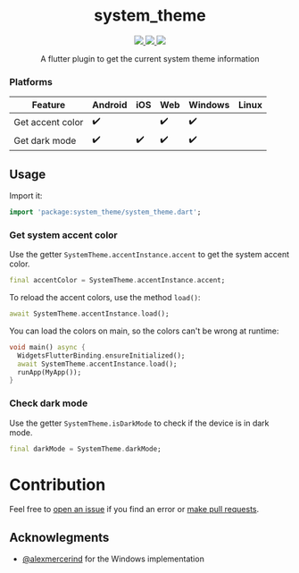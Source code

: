 <div>
  <h1 align="center">system_theme</h1>
  <p align="center" >
    <a title="Discord" href="https://discord.gg/674gpDQUVq">
      <img src="https://img.shields.io/discord/809528329337962516?label=discord&logo=discord" />
    </a>
    <a title="Pub" href="https://pub.dartlang.org/packages/system_theme" >
      <img src="https://img.shields.io/pub/v/system_theme.svg?style=popout&include_prereleases" />
    </a>
    <a title="Github License">
      <img src="https://img.shields.io/github/license/bdlukaa/system_theme" />
    </a>
  </p>
  <p align="center">
  A flutter plugin to get the current system theme information
  </p>
</div>

### Platforms

| Feature          | Android | iOS | Web | Windows | Linux |
| ---------------- | ------- | --- | --- | ------- | ----- |
| Get accent color | ✔️      |     | ✔️  | ✔️      |       |
| Get dark mode    | ✔️      | ✔️  | ✔️  | ✔️      |       |

## Usage

Import it:

```dart
import 'package:system_theme/system_theme.dart';
```

### Get system accent color

Use the getter `SystemTheme.accentInstance.accent` to get the system accent color.

```dart
final accentColor = SystemTheme.accentInstance.accent;
```

To reload the accent colors, use the method `load()`:

```dart
await SystemTheme.accentInstance.load();
```

You can load the colors on main, so the colors can't be wrong at runtime:

```dart
void main() async {
  WidgetsFlutterBinding.ensureInitialized();
  await SystemTheme.accentInstance.load();
  runApp(MyApp());
}
```

### Check dark mode

Use the getter `SystemTheme.isDarkMode` to check if the device is in dark mode.

```dart
final darkMode = SystemTheme.darkMode;
```

# Contribution

Feel free to [open an issue](https://github.com/bdlukaa/system_theme/issues/new) if you find an error or [make pull requests](https://github.com/bdlukaa/system_theme/pulls).

## Acknowlegments

- [@alexmercerind](https://github.com/alexmercerind) for the Windows implementation
